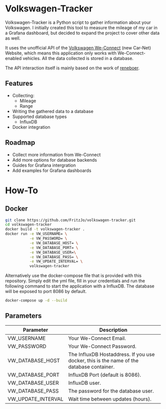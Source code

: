 # Volkswagen-Tracker
Volkswagen-Tracker is a Python script to gather information about your Volkswagen.
I initially created this tool to measure the mileage of my car in a Grafana dashboard, but decided
to expand the project to cover other data as well.

It uses the unofficial API of the [Volkswagen We-Connect](https://www.portal.volkswagen-we.com/portal/) (new Car-Net) Website, which means this application only works with We-Connect-enabled vehicles.
All the data collected is stored in a database.

The API interaction itself is mainly based on the work of [reneboer](https://github.com/reneboer/python-carnet-client).

## Features
* Collecting:
    * Mileage
    * Range
* Writing the gathered data to a database
* Supported database types
    * InfluxDB
* Docker integration

## Roadmap
* Collect more information from We-Connect
* Add more options for database backends
* Guides for Grafana intergration
* Add examples for Grafana dashboards

# How-To
## Docker
```bash
git clone https://github.com/FritzJo/volkswagen-tracker.git
cd volkswagen-tracker
docker build -t volkswagen-tracker .
docker run -e VW_USERNAME= \
           -e VW_PASSWORD= \
           -e VW_DATABASE_HOST= \
           -e VW_DATABASE_PORT= \
           -e VW_DATABASE_USER=\
           -e VW_DATABASE_PASS= \
           -e VW_UPDATE_INTERVAL= \
           volkswagen-tracker
```
Alternatively use the docker-compose file that is provided with this repository.
Simply edit the yml file, fill in your credentials and run the following command to
start the application with a InfluxDB. The database will be exposed to port 8086
by default.
```bash
docker-compose up -d --build
```
## Parameters
|Parameter|Description|
|---|---|
|VW_USERNAME|Your We-Connect Email.|
|VW_PASSWORD|Your We-Connect Password.|
|VW_DATABASE_HOST|The InfluxDB Hostaddress. If you use docker, this is the name of the database container.|
|VW_DATABASE_PORT|InfluxDB Port (default is 8086).|
|VW_DATABASE_USER|InfluxDB user.|
|VW_DATABASE_PASS|The password for the database user.|
|VW_UPDATE_INTERVAL|Wait time between updates (hours).|
